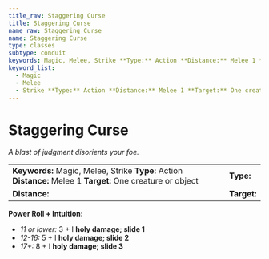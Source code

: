 ```yaml
---
title_raw: Staggering Curse
title: Staggering Curse
name_raw: Staggering Curse
name: Staggering Curse
type: classes
subtype: conduit
keywords: Magic, Melee, Strike **Type:** Action **Distance:** Melee 1 **Target:** One creature or object
keyword_list:
  - Magic
  - Melee
  - Strike **Type:** Action **Distance:** Melee 1 **Target:** One creature or object
---
```


# Staggering Curse

*A blast of judgment disorients your foe.*

|                                                                                                              |             |
| :----------------------------------------------------------------------------------------------------------- | :---------- |
| **Keywords:** Magic, Melee, Strike **Type:** Action **Distance:** Melee 1 **Target:** One creature or object | **Type:**   |
| **Distance:**                                                                                                | **Target:** |

**Power Roll + Intuition:**

- *11 or lower:* 3 + I **holy damage; slide 1**
- *12-16:* 5 + I **holy damage; slide 2**
- *17+:* 8 + I **holy damage; slide 3**
